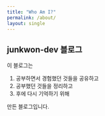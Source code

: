 ```yaml
---
title: "Who Am I?"
permalink: /about/
layout: single
---
```


## junkwon-dev 블로그

이 블로그는   
1. 공부하면서 경험했던 것들을 공유하고   
2. 공부했던 것들을 정리하고   
3. 후에 다시 기억하기 위해  
 
만든 블로그입니다.
